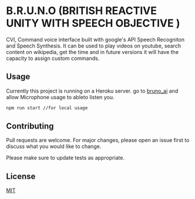# B.R.U.N.O (BRITISH REACTIVE UNITY WITH SPEECH OBJECTIVE )

CVI, Command voice interface built with google's API Speech Recogniton and Speech Synthesis. It can be used to play videos on youtube, search content on wikipedia, get the time and in future versions it will have the capacity to assign custom commands.

## Usage
Currently this project is running on a Heroku server. go to [bruno_ai](https://bruno-ai.herokuapp.com/) and allow Microphone usage to ableto listen you.
```bash
npm run start //for local usage
```

## Contributing
Pull requests are welcome. For major changes, please open an issue first to discuss what you would like to change.

Please make sure to update tests as appropriate.

## License
[MIT](https://choosealicense.com/licenses/mit/)

